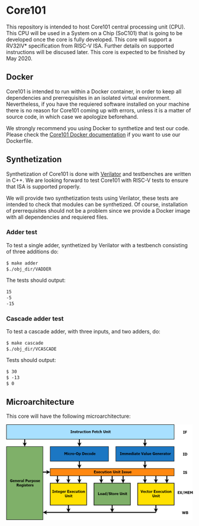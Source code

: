 # Core101
This repository is intended to host Core101 central processing unit (CPU). This CPU will be used in a System on a Chip (SoC101) that is going to be developed once the core is fully developed. This core will support a RV32IV* specification from RISC-V ISA. Further details on supported instructions will be discused later. This core is expected to be finished by May 2020.

## Docker
Core101 is intended to run within a Docker container, in order to keep all dependencies and prerrequisites in an isolated virtual environment. Nevertheless, if you have the requiered software installed on your machine there is no reason for Core101 coming up with errors, unless it is a matter of source code, in which case we apologize beforehand.

We strongly recommend you using Docker to synthetize and test our code. Please check the [Core101 Docker documentation](https://github.com/NicolasRochaPacheco/Core101/blob/master/docker/README.md) if you want to use our Dockerfile.

## Synthetization
Synthetization of Core101 is done with [Verilator](https://www.veripool.org/projects/verilator/wiki/Intro) and testbenches are written in C++. We are looking forward to test Core101 with RISC-V tests to ensure that ISA is supported properly.

We will provide two synthetization tests using Verilator, these tests are intended to check that modules can be synthetized. Of course, installation of prerrequisites should not be a problem since we provide a Docker image with all dependencies and requiered files.

### Adder test
To test a single adder, synthetized by Verilator with a testbench consisting of three additions do:

    $ make adder
    $./obj_dir/VADDER

The tests should output:

    15
    -5
    -15

### Cascade adder test
To test a cascade adder, with three inputs, and two adders, do:

    $ make cascade
    $./obj_dir/VCASCADE

Tests should output:

    $ 30
    $ -13
    $ 0

## Microarchitecture
This core will have the following microarchitecture:

![alt text](https://github.com/NicolasRochaPacheco/Core101/blob/master/doc/resources/uA.png "Core101 microarchitecture diagram")
